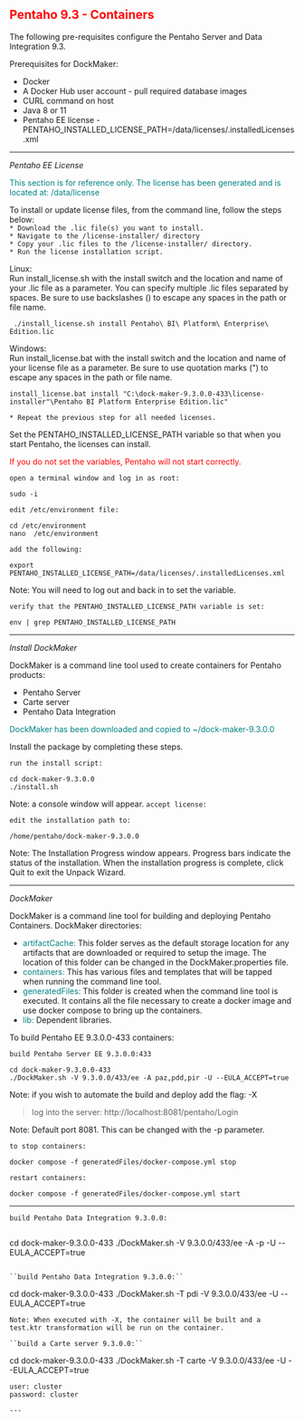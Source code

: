 ## <font color='red'>Pentaho 9.3 - Containers</font>  

The following pre-requisites configure the Pentaho Server and Data Integration 9.3.

Prerequisites for DockMaker:
* Docker
* A Docker Hub user account - pull required database images
* CURL command on host
* Java 8 or 11
* Pentaho EE license - PENTAHO_INSTALLED_LICENSE_PATH=/data/licenses/.installedLicenses.xml

---

<em>Pentaho EE License</em>

<font color='teal'>This section is for reference only. The license has been generated and  is located at: /data/license</font>

To install or update license files, from the command line, follow the steps below:  
``* Download the .lic file(s) you want to install.``  
``* Navigate to the /license-installer/ directory``   
``* Copy your .lic files to the /license-installer/ directory.``  
``* Run the license installation script.``  

Linux:  
Run install_license.sh with the install switch and the location and name of your .lic file as a parameter. You can specify multiple .lic files separated by spaces. Be sure to use backslashes (\) to escape any spaces in the path or file name.
```
 ./install_license.sh install Pentaho\ BI\ Platform\ Enterprise\ Edition.lic 
 ```
Windows:  
Run install_license.bat with the install switch and the location and name of your license file as a parameter. Be sure to use quotation marks (") to escape any spaces in the path or file name.
```
install_license.bat install "C:\dock-maker-9.3.0.0-433\license-installer"\Pentaho BI Platform Enterprise Edition.lic"
```
``* Repeat the previous step for all needed licenses.``
 
Set the PENTAHO_INSTALLED_LICENSE_PATH variable so that when you start Pentaho, the licenses can install.  

<font color='red'>If you do not set the variables, Pentaho will not start correctly.</font>

``open a terminal window and log in as root:``
```
sudo -i
```
``edit /etc/environment file:``
```
cd /etc/environment
nano  /etc/environment
```
``add the following:``
```
export PENTAHO_INSTALLED_LICENSE_PATH=/data/licenses/.installedLicenses.xml
```
Note: You will need to log out and back in to set the variable. 

``verify that the PENTAHO_INSTALLED_LICENSE_PATH variable is set:``
```
env | grep PENTAHO_INSTALLED_LICENSE_PATH
```

---

<em>Install DockMaker</em>  

DockMaker is a command line tool used to create containers for Pentaho products:
* Pentaho Server
* Carte server
* Pentaho Data Integration

<font color='teal'>DockMaker has been downloaded and copied to ~/dock-maker-9.3.0.0</font>

Install the package by completing these steps.

``run the install script:``
```
cd dock-maker-9.3.0.0
./install.sh
```
Note: a console window will appear.
``accept license:``

``edit the installation path to:``
```
/home/pentaho/dock-maker-9.3.0.0
```
Note: The Installation Progress window appears. Progress bars indicate the status of the installation. When the installation progress is complete, click Quit to exit the Unpack Wizard.

---

<em>DockMaker</em>

DockMaker is a command line tool for building and deploying Pentaho Containers. 
DockMaker directories: 

* <font color='teal'>artifactCache:</font> This folder serves as the default storage location for any artifacts that are downloaded or required to setup the image.  The location of this folder can be changed in the DockMaker.properties file.
* <font color='teal'>containers:</font> This has various files and templates that will be tapped when running the command line tool.
* <font color='teal'>generatedFiles:</font> This folder is created when the command line tool is executed.  It contains all the file necessary to create a docker image and use docker compose to bring up the containers.
* <font color='teal'>lib:</font> Dependent libraries.

To build Pentaho EE 9.3.0.0-433 containers:

``build Pentaho Server EE 9.3.0.0:433``
```
cd dock-maker-9.3.0.0-433
./DockMaker.sh -V 9.3.0.0/433/ee -A paz,pdd,pir -U --EULA_ACCEPT=true
```
Note: if you wish to automate the build and deploy add the flag: -X

  > log into the server: http://localhost:8081/pentaho/Login 
  
Note: Default port 8081.  This can be changed with the -p parameter.

``to stop containers:``
```
docker compose -f generatedFiles/docker-compose.yml stop
```
``restart containers:``
```
docker compose -f generatedFiles/docker-compose.yml start
```

---

``build Pentaho Data Integration 9.3.0.0:``
```
```
cd dock-maker-9.3.0.0-433
./DockMaker.sh -V 9.3.0.0/433/ee -A -p  -U --EULA_ACCEPT=true
```

``build Pentaho Data Integration 9.3.0.0:``
```
cd dock-maker-9.3.0.0-433
./DockMaker.sh -T pdi -V 9.3.0.0/433/ee -U --EULA_ACCEPT=true
```
Note: When executed with -X, the container will be built and a test.ktr transformation will be run on the container.  

``build a Carte server 9.3.0.0:``
```
cd dock-maker-9.3.0.0-433
./DockMaker.sh -T carte -V 9.3.0.0/433/ee -U --EULA_ACCEPT=true
```
user: cluster  
password: cluster

---